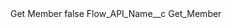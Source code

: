 <?xml version="1.0" encoding="UTF-8"?>
<CustomMetadata xmlns="http://soap.sforce.com/2006/04/metadata" xmlns:xsi="http://www.w3.org/2001/XMLSchema-instance" xmlns:xsd="http://www.w3.org/2001/XMLSchema">
    <label>Get Member</label>
    <protected>false</protected>
    <values>
        <field>Flow_API_Name__c</field>
        <value xsi:type="xsd:string">Get_Member</value>
    </values>
</CustomMetadata>
